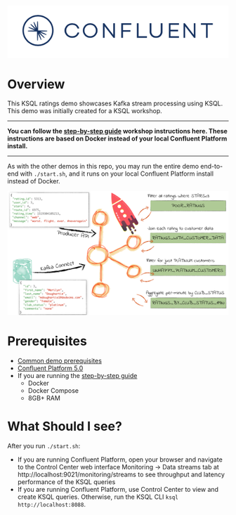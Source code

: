 ![image](../images/confluent-logo-300-2.png)

# Overview

This KSQL ratings demo showcases Kafka stream processing using KSQL. This demo was initially created for a KSQL workshop.

----

**You can follow the [step-by-step guide](ksql-workshop.adoc) workshop instructions here. These instructions are based on Docker instead of your local Confluent Platform install.**

----

As with the other demos in this repo, you may run the entire demo end-to-end with `./start.sh`, and it runs on your local Confluent Platform install instead of Docker.

![image](images/ksql_workshop_01.png)


# Prerequisites

* [Common demo prerequisites](https://github.com/confluentinc/examples#prerequisites)
* [Confluent Platform 5.0](https://www.confluent.io/download/)
* If you are running the [step-by-step guide](ksql-workshop.adoc)
  * Docker
  * Docker Compose
  * 8GB+ RAM

# What Should I see?

After you run `./start.sh`:

* If you are running Confluent Platform, open your browser and navigate to the Control Center web interface Monitoring -> Data streams tab at http://localhost:9021/monitoring/streams to see throughput and latency performance of the KSQL queries
* If you are running Confluent Platform, use Control Center to view and create KSQL queries. Otherwise, run the KSQL CLI `ksql http://localhost:8088`.
